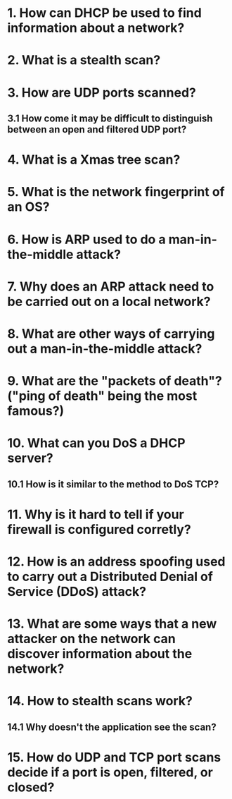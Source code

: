 # 1. How can DHCP be used to find information about a network?

# 2. What is a stealth scan?

# 3. How are UDP ports scanned?

## 3.1 How come it may be difficult to distinguish between an open and filtered UDP port?

# 4. What is a Xmas tree scan?

# 5. What is the network fingerprint of an OS?

# 6. How is ARP used to do a man-in-the-middle attack?

# 7. Why does an ARP attack need to be carried out on a local network?

# 8. What are other ways of carrying out a man-in-the-middle attack?

# 9. What are the "packets of death"? ("ping of death" being the most famous?)

# 10. What can you DoS a DHCP server?

## 10.1 How is it similar to the method to DoS TCP?

# 11. Why is it hard to tell if your firewall is configured corretly?

# 12. How is an address spoofing used to carry out a Distributed Denial of Service (DDoS) attack?

# 13. What are some ways that a new attacker on the network can discover information about the network?

# 14. How to stealth scans work?

## 14.1 Why doesn't the application see the scan?

# 15. How do UDP and TCP port scans decide if a port is open, filtered, or closed?
